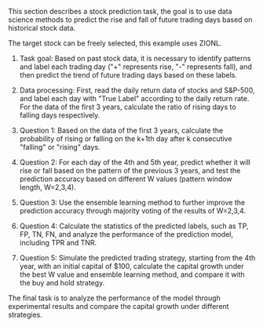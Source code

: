 This section describes a stock prediction task, the goal is to use data science methods to predict the rise and fall of future trading days based on historical stock data.

The target stock can be freely selected, this example uses ZIONL.

1. Task goal: Based on past stock data, it is necessary to identify patterns and label each trading day ("+" represents rise, "-" represents fall), and then predict the trend of future trading days based on these labels.

2. Data processing: First, read the daily return data of stocks and S&P-500, and label each day with "True Label" according to the daily return rate. For the data of the first 3 years, calculate the ratio of rising days to falling days respectively.

3. Question 1: Based on the data of the first 3 years, calculate the probability of rising or falling on the k+1th day after k consecutive "falling" or "rising" days.

4. Question 2: For each day of the 4th and 5th year, predict whether it will rise or fall based on the pattern of the previous 3 years, and test the prediction accuracy based on different W values ​​(pattern window length, W=2,3,4).

5. Question 3: Use the ensemble learning method to further improve the prediction accuracy through majority voting of the results of W=2,3,4.

6. Question 4: Calculate the statistics of the predicted labels, such as TP, FP, TN, FN, and analyze the performance of the prediction model, including TPR and TNR.

7. Question 5: Simulate the predicted trading strategy, starting from the 4th year, with an initial capital of $100, calculate the capital growth under the best W value and ensemble learning method, and compare it with the buy and hold strategy.

The final task is to analyze the performance of the model through experimental results and compare the capital growth under different strategies.
